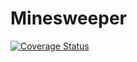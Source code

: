 # Minesweeper

[![Coverage Status](https://coveralls.io/repos/github/NiklasSchafran/Minesweeper-WS/badge.svg?branch=main)](https://coveralls.io/github/NiklasSchafran/Minesweeper-WS?branch=main)